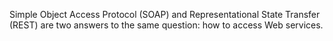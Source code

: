 Simple Object Access Protocol (SOAP) and Representational State Transfer (REST) are two answers to the same question: how to access Web services.

